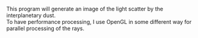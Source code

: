 This program will generate an image of the light scatter by the interplanetary dust.<br> To have performance processing, I use OpenGL in some different way for parallel processing of the rays. 

<br>
<img href="https://github.com/Al3xDev/Experimental-RayTracing-for-zodiacal-light/blob/master/Out.png">

